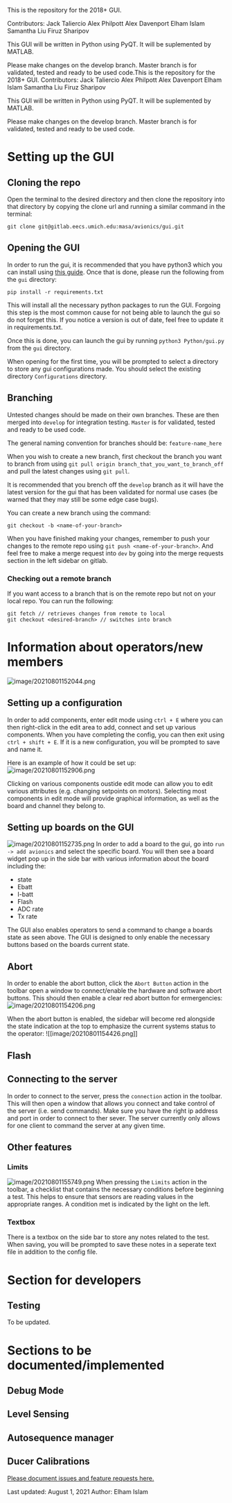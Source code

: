 This is the repository for the 2018+ GUI.

Contributors:
Jack Taliercio
Alex Philpott
Alex Davenport
Elham Islam
Samantha Liu
Firuz Sharipov

This GUI will be written in Python using PyQT.
It will be suplemented by MATLAB.

Please make changes on the develop branch. Master branch is for validated, tested and ready to be used code.This is the repository for the 2018+ GUI. Contributors: Jack Taliercio Alex Philpott Alex Davenport Elham Islam Samantha Liu Firuz Sharipov

This GUI will be written in Python using PyQT. It will be suplemented by MATLAB.

Please make changes on the develop branch. Master branch is for validated, tested and ready to be used code.

# Setting up the GUI
## Cloning the repo
Open the terminal to the desired directory and then clone the repository into that directory by copying the clone url and running a similar command in the terminal: 

```
git clone git@gitlab.eecs.umich.edu:masa/avionics/gui.git
```

## Opening the GUI
In order to run the gui, it is recommended that you have python3 which you can install using [this guide](https://realpython.com/installing-python/).  Once that is done, please run  the following from the `gui` directory:

```pip install -r requirements.txt``` 

 This will install all the necessary python packages to run the GUI. Forgoing this step is the most common cause for not being able to launch the gui so do not forget this. If you notice a version is out of date, feel free to update it in requirements.txt.
 
Once this is done, you can launch the gui by running `python3 Python/gui.py` from the `gui` directory. 

When opening for the first time, you will be prompted to select a directory to store any gui configurations made. You should select the existing directory `Configurations` directory.

## Branching
Untested changes should be made on their own branches. These are then merged into  `develop` for integration testing. `Master`  is for validated, tested and ready to be used code.

The general naming convention for branches should be:
`feature-name_here`

When you wish to create a new branch, first checkout the branch you want to branch from using  `git pull origin branch_that_you_want_to_branch_off` and pull the latest changes using `git pull`. 

It is recommended that you brench off the `develop` branch as it will have the latest version for the gui that has been validated for normal use cases (be warned that they may still be some edge case bugs).

You can create a new branch using the command:

`git checkout -b <name-of-your-branch>`

When you have finished making your changes, remember to push your changes to the remote repo using `git push <name-of-your-branch>`. And feel free to make a merge request into `dev` by going into the merge requests section in the left sidebar on gitlab.

### Checking out a remote branch
If you want access to a branch that is on the remote repo but not on your local repo. You can run the following:
```
git fetch // retrieves changes from remote to local
git checkout <desired-branch> // switches into branch
```


# Information about operators/new members
![image/20210801152044.png](image/20210801152044.png)


## Setting up a configuration
In order to add components, enter edit mode using `ctrl + E` where you can then right-click in the edit area to add, connect and set up various components. When you have completing the config, you can then exit using `ctrl + shift + E`. If it is a new configuration, you will be prompted to save and name it. 

Here is an example of how it could be set up:
![image/20210801152906.png](image/20210801152906.png)

Clicking on various components oustide edit mode can allow you to edit various attributes (e.g. changing setpoints on motors).  Selecting most components in edit mode will provide graphical information, as well as the board and channel they belong to.

## Setting up boards on the GUI
![image/20210801152735.png](image/20210801152735.png)
In order to add a board to the gui, go into `run -> add avionics` and select the specific board. You will then see a board widget pop up in the side bar with various information about the board including the:
- state
- Ebatt
- I-batt
- Flash
- ADC rate
- Tx rate

The GUI also enables operators to send a command to change a boards state as seen above. The GUI is designed to only enable the necessary buttons based on the boards current state.

## Abort 
In order to enable the abort button, click the `Abort Button` action in the toolbar open a window to connect/enable the hardware and software abort buttons. This should then enable a clear red abort button for ermergencies:
![image/20210801154206.png](image/20210801154206.png)

When the abort button is enabled, the sidebar will become red alongside the state indication at the top to emphasize the current systems status to the operator: ![[image/20210801154426.png]]

## Flash
## Connecting to the server
In order to connect to the server, press the `connection` action in the toolbar. This will then open a window that allows you connect and take control of the server (i.e. send commands). Make sure you have the right ip address and port in order to connect to ther sever. The server currently only allows for one client to command the server at any given time.

## Other features
### Limits
![image/20210801155749.png](image/20210801155749.png)
When pressing the `Limits` action in the toolbar, a checklist that contains the necessary conditions before beginning a test. This helps to ensure that sensors are reading values in the appropriate ranges. A condition met is indicated by the light on the left.
### Textbox
There is a textbox on the side bar to store any notes related to the test. When saving, you will be prompted to save these notes in a seperate text file in addition to the config file.


# Section for developers
## Testing 
To be updated.

# Sections to be documented/implemented
## Debug Mode
## Level Sensing
## Autosequence manager
## Ducer Calibrations

[Please document issues and feature requests here.](https://docs.google.com/document/u/1/d/1WmYvYzNJm1WY62pQbBBs2LYiohTocQXqx2uKusf8IV8/edit#heading=h.9vix6k8uwaab)

Last updated: August 1, 2021 
Author: Elham Islam